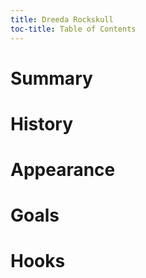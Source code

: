 ```yaml
---
title: Dreeda Rockskull
toc-title: Table of Contents
---
```


# Summary

# History

# Appearance

# Goals

# Hooks
